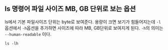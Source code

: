 ## ls 명령어 파일 사이즈 MB, GB 단위로 보는 옵션

ls에서 기본 파일사이즈 단위는 byte로 보여준다. 용량이 크면 보기가 힘들어지는데  `-l`옵션에서 `-h`옵션을 추가하면 사이즈에 따라 MB, GB단위로 보여지게 된다. `-h`의 의미는 `--human-readable` 이다. 
```
ls -lh
```

